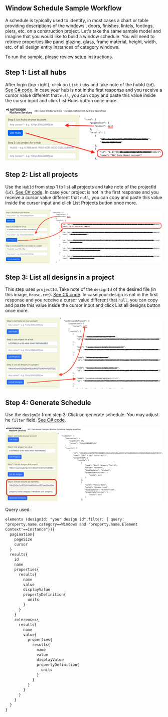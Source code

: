 ## Window Schedule Sample Workflow

A schedule is typically used to identify, in most cases a chart or table providing descriptions of the windows , doors, finishes, lintels, footings, piers, etc. on a construction project. Let's take the same sample model and imagine that you would like to build a window schedule. You will need to retrieve properties like panel glazing, glass, frame material, height, width, etc. of all design entity instances of category windows.

To run the sample, please review [setup](./README.md#SETUP) instructions.

## Step 1: List all hubs

After login (top-right), click on `List Hubs` and take note of the hubId (`id`). [See C# code](/Controllers/HubsProjects.cs).
In case your hub is not in the first response and you receive a cursor value different that `null`, you can copy and paste this value inside the cursor input and click List Hubs button once more.

![Step 1](./images/hubs.png)

## Step 2: List all projects

Use the `HubId` from step 1 to list all projects and take note of the projectId (`id`). [See C# code](/Controllers/HubsProjects.cs).
In case your project is not in the first response and you receive a cursor value different that `null`, you can copy and paste this value inside the cursor input and click List Projects button once more.

![Step 2](./images/projects.png)

## Step 3: List all designs in a project

This step uses `projectId`. Take note of the `designId` of the desired file (in this image, `House.rvt`). [See C# code](/Controllers/Designs.cs).
In case your design is not in the first response and you receive a cursor value different that `null`, you can copy and paste this value inside the cursor input and click List all designs button once more.

![Step 3](./images/designs.png)

## Step 4: Generate Schedule

Use the `designId` from step 3. Click on generate schedule. You may adjust he `filter` field. [See C# code](/Controllers/Schedule.cs).

![Step 3](./images/schedule.png)

Query used:

```
elements (designId: "your design id",filter: { query: "property.name.category==Windows and 'property.name.Element Context'==Instance"}){
  pagination{
    pageSize
    cursor
  }
  results{
    id
    name
    properties{
      results{
        name
        value
        displayValue
        propertyDefinition{
          units
        }
      }
    }
    references{
      results{
        name
        value{
          properties{
            results{
              name
              value
              displayValue
              propertyDefinition{
                units
              }
            }
          }
        }
      }
    }
  }
}
```
